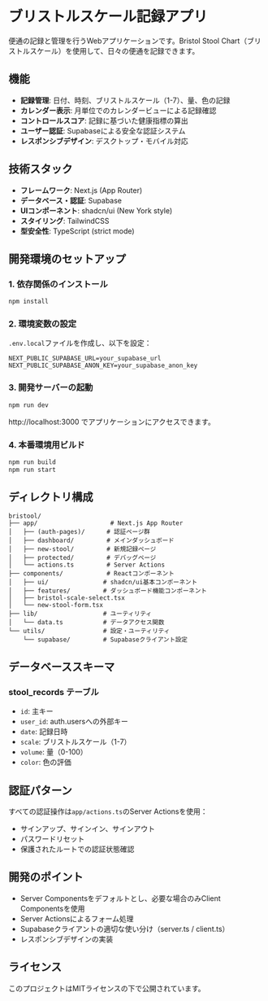 # ブリストルスケール記録アプリ

便通の記録と管理を行うWebアプリケーションです。Bristol Stool Chart（ブリストルスケール）を使用して、日々の便通を記録できます。

## 機能

- **記録管理**: 日付、時刻、ブリストルスケール（1-7）、量、色の記録
- **カレンダー表示**: 月単位でのカレンダービューによる記録確認
- **コントロールスコア**: 記録に基づいた健康指標の算出
- **ユーザー認証**: Supabaseによる安全な認証システム
- **レスポンシブデザイン**: デスクトップ・モバイル対応

## 技術スタック

- **フレームワーク**: Next.js (App Router)
- **データベース・認証**: Supabase
- **UIコンポーネント**: shadcn/ui (New York style)
- **スタイリング**: TailwindCSS
- **型安全性**: TypeScript (strict mode)

## 開発環境のセットアップ

### 1. 依存関係のインストール

```bash
npm install
```

### 2. 環境変数の設定

`.env.local`ファイルを作成し、以下を設定：

```env
NEXT_PUBLIC_SUPABASE_URL=your_supabase_url
NEXT_PUBLIC_SUPABASE_ANON_KEY=your_supabase_anon_key
```

### 3. 開発サーバーの起動

```bash
npm run dev
```

http://localhost:3000 でアプリケーションにアクセスできます。

### 4. 本番環境用ビルド

```bash
npm run build
npm run start
```

## ディレクトリ構成

```
bristool/
├── app/                    # Next.js App Router
│   ├── (auth-pages)/      # 認証ページ群
│   ├── dashboard/         # メインダッシュボード
│   ├── new-stool/         # 新規記録ページ
│   ├── protected/         # デバッグページ
│   └── actions.ts         # Server Actions
├── components/            # Reactコンポーネント
│   ├── ui/               # shadcn/ui基本コンポーネント
│   ├── features/         # ダッシュボード機能コンポーネント
│   ├── bristol-scale-select.tsx
│   └── new-stool-form.tsx
├── lib/                  # ユーティリティ
│   └── data.ts           # データアクセス関数
└── utils/                # 設定・ユーティリティ
    └── supabase/         # Supabaseクライアント設定
```

## データベーススキーマ

### stool_records テーブル
- `id`: 主キー
- `user_id`: auth.usersへの外部キー
- `date`: 記録日時
- `scale`: ブリストルスケール（1-7）
- `volume`: 量（0-100）
- `color`: 色の評価

## 認証パターン

すべての認証操作は`app/actions.ts`のServer Actionsを使用：
- サインアップ、サインイン、サインアウト
- パスワードリセット
- 保護されたルートでの認証状態確認

## 開発のポイント

- Server Componentsをデフォルトとし、必要な場合のみClient Componentsを使用
- Server Actionsによるフォーム処理
- Supabaseクライアントの適切な使い分け（server.ts / client.ts）
- レスポンシブデザインの実装

## ライセンス

このプロジェクトはMITライセンスの下で公開されています。